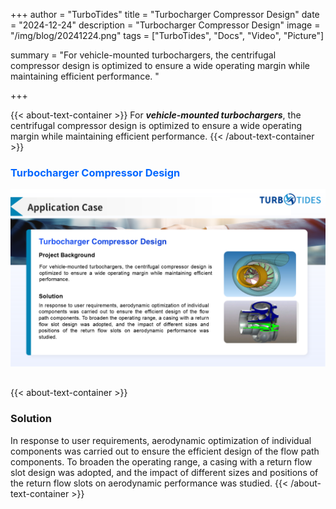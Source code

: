 +++
author = "TurboTides"
title = "Turbocharger Compressor Design"
date = "2024-12-24"
description = "Turbocharger Compressor Design"
image = "/img/blog/20241224.png"
tags = ["TurboTides", "Docs", "Video", "Picture"]

summary = "For vehicle-mounted turbochargers, the centrifugal compressor design is optimized to ensure a wide operating margin while maintaining efficient performance. <!--more-->"

+++


{{< about-text-container >}}
For ***vehicle-mounted turbochargers***, the centrifugal compressor design is optimized to ensure a wide operating margin while maintaining efficient performance. 
{{< /about-text-container >}}



<h3 style="color: #0066FF;">Turbocharger Compressor Design</h3>
<div style="display: flex; justify-content: center;">
    <img src="/img/blog/case picture/幻灯片1.PNG" alt="Turbocharger Compressor Design" style="margin-top: 0; margin-bottom: 1.4em; max-width: 100%;">
</div>


{{< about-text-container >}}
### Solution
In response to user requirements, aerodynamic optimization of individual components was carried out to ensure the efficient design of the flow path components. To broaden the operating range, a casing with a return flow slot design was adopted, and the impact of different sizes and positions of the return flow slots on aerodynamic performance was studied.
{{< /about-text-container >}}






